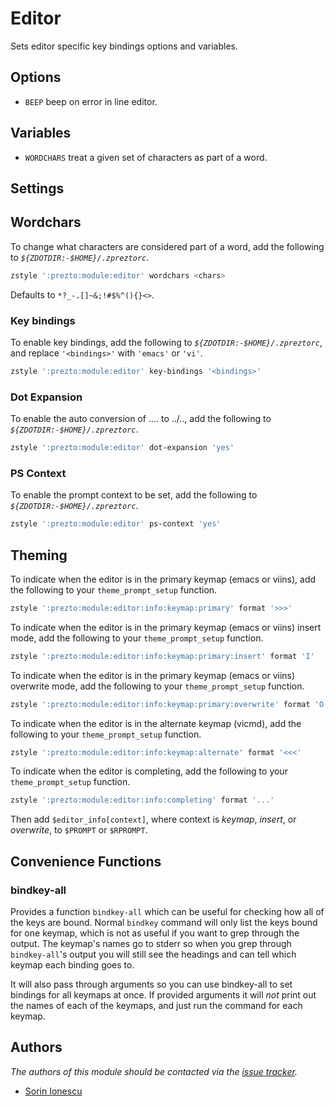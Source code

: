 # Editor

Sets editor specific key bindings options and variables.

## Options

- `BEEP` beep on error in line editor.

## Variables

- `WORDCHARS` treat a given set of characters as part of a word.

## Settings

## Wordchars

To change what characters are considered part of a word, add the following to
_`${ZDOTDIR:-$HOME}/.zpreztorc`_.

```sh
zstyle ':prezto:module:editor' wordchars <chars>
```

Defaults to `*?_-.[]~&;!#$%^(){}<>`.

### Key bindings

To enable key bindings, add the following to _`${ZDOTDIR:-$HOME}/.zpreztorc`_,
and replace `'<bindings>'` with `'emacs'` or `'vi'`.

```sh
zstyle ':prezto:module:editor' key-bindings '<bindings>'
```

### Dot Expansion

To enable the auto conversion of .... to ../.., add the following to
_`${ZDOTDIR:-$HOME}/.zpreztorc`_.

```sh
zstyle ':prezto:module:editor' dot-expansion 'yes'
```

### PS Context

To enable the prompt context to be set, add the following to
_`${ZDOTDIR:-$HOME}/.zpreztorc`_.

```sh
zstyle ':prezto:module:editor' ps-context 'yes'
```

## Theming

To indicate when the editor is in the primary keymap (emacs or viins), add
the following to your `theme_prompt_setup` function.

```sh
zstyle ':prezto:module:editor:info:keymap:primary' format '>>>'
```

To indicate when the editor is in the primary keymap (emacs or viins) insert
mode, add the following to your `theme_prompt_setup` function.

```sh
zstyle ':prezto:module:editor:info:keymap:primary:insert' format 'I'
```

To indicate when the editor is in the primary keymap (emacs or viins) overwrite
mode, add the following to your `theme_prompt_setup` function.

```sh
zstyle ':prezto:module:editor:info:keymap:primary:overwrite' format 'O'
```

To indicate when the editor is in the alternate keymap (vicmd), add the
following to your `theme_prompt_setup` function.

```sh
zstyle ':prezto:module:editor:info:keymap:alternate' format '<<<'
```

To indicate when the editor is completing, add the following to your
`theme_prompt_setup` function.

```sh
zstyle ':prezto:module:editor:info:completing' format '...'
```

Then add `$editor_info[context]`, where context is _keymap_, _insert_, or
_overwrite_, to `$PROMPT` or `$RPROMPT`.

## Convenience Functions

### bindkey-all

Provides a function `bindkey-all` which can be useful for checking how all of
the keys are bound. Normal `bindkey` command will only list the keys bound for
one keymap, which is not as useful if you want to grep through the output. The
keymap's names go to stderr so when you grep through `bindkey-all`'s output you
will still see the headings and can tell which keymap each binding goes to.

It will also pass through arguments so you can use bindkey-all to set bindings
for all keymaps at once. If provided arguments it will _not_ print out the
names of each of the keymaps, and just run the command for each keymap.

## Authors

_The authors of this module should be contacted via the [issue tracker][1]._

- [Sorin Ionescu](https://github.com/sorin-ionescu)

[1]: https://github.com/sorin-ionescu/prezto/issues

